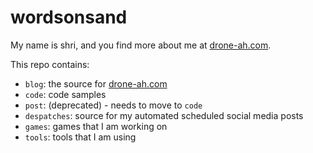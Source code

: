 # wordsonsand

My name is shri, and you find more about me at
[drone-ah.com](https://drone-ah.com).

This repo contains:

- `blog`: the source for [drone-ah.com](https://drone-ah.com)
- `code`: code samples
- `post`: (deprecated) - needs to move to `code`
- `despatches`: source for my automated scheduled social media posts
- `games`: games that I am working on
- `tools`: tools that I am using
